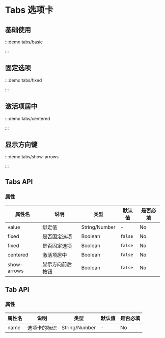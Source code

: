 # Tabs 选项卡

## 基础使用

:::demo tabs/basic

:::

## 固定选项

:::demo tabs/fixed

:::

## 激活项居中

:::demo tabs/centered

:::

## 显示方向键

:::demo tabs/show-arrows

:::

## Tabs API

### 属性

| 属性名      | 说明             | 类型          | 默认值  | 是否必填 |
| ----------- | ---------------- | ------------- | ------- | -------- |
| value       | 绑定值           | String/Number | -       | No       |
| fixed       | 是否固定选项     | Boolean       | `false` | No       |
| fixed       | 是否固定选项     | Boolean       | `false` | No       |
| centered    | 激活项居中       | Boolean       | `false` | No       |
| show-arrows | 显示方向前后按钮 | Boolean       | `false` | No       |

## Tab API

### 属性

| 属性名 | 说明         | 类型          | 默认值 | 是否必填 |
| ------ | ------------ | ------------- | ------ | -------- |
| name   | 选项卡的标识 | String/Number | -      | No       |